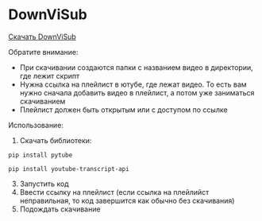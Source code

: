 # DownViSub

[Скачать DownViSub](https://github.com/xxDikeY/DownViSub/blob/main/DownViSub.py)

Обратите внимание:
- При скачивании создаются папки с названием видео в директории, где лежит скрипт
- Нужна ссылка на плейлист в ютубе, где лежат видео. То есть вам нужно сначала добавить видео в плейлист, 
а потом уже заниматься скачиванием
- Плейлист должен быть открытым или с доступом по ссылке

Использование:
1) Скачать библиотеки:
   
```
pip install pytube
```
```
pip install youtube-transcript-api
```

3) Запустить код
4) Ввести ссылку на плейлист (если ссылка на плейлийст неправильная, то код завершится как обычно без скачивания)
5) Подождать скачивание
